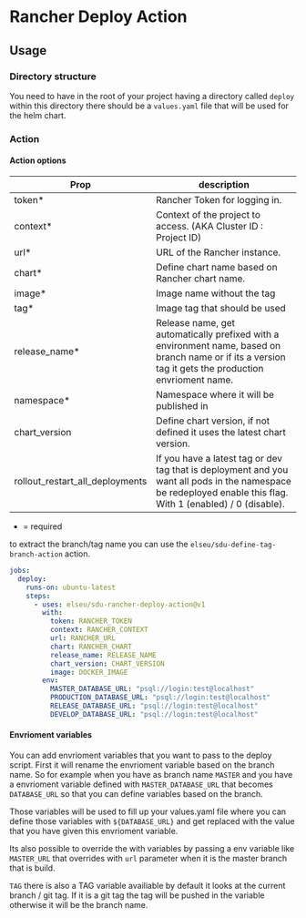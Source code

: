 # Rancher Deploy Action

## Usage

### Directory structure

You need to have in the root of your project having a directory called `deploy` within this directory there should be a `values.yaml` file that will be used for the helm chart.

### Action

#### Action options

| Prop           | description                                                                                                                                         |
| -------------- | --------------------------------------------------------------------------------------------------------------------------------------------------- |
| token\*        | Rancher Token for logging in.                                                                                                                       |
| context\*      | Context of the project to access. (AKA Cluster ID : Project ID)                                                                                     |
| url\*          | URL of the Rancher instance.                                                                                                                        |
| chart\*        | Define chart name based on Rancher chart name.                                                                                                      |
| image\*        | Image name without the tag                                                                                                                          |
| tag\*          | Image tag that should be used                                                                                                                       |
| release_name\* | Release name, get automatically prefixed with a environment name, based on branch name or if its a version tag it gets the production envrioment name. |
| namespace\*    | Namespace where it will be published in                                                                                                             |
| chart_version  | Define chart version, if not defined it uses the latest chart version.
| rollout_restart_all_deployments | If you have a latest tag or dev tag that is deployment and you want all pods in the namespace be redeployed enable this flag. With 1 (enabled) / 0 (disable). |

- = required

to extract the branch/tag name you can use the `elseu/sdu-define-tag-branch-action` action.

```yaml
jobs:
  deploy:
    runs-on: ubuntu-latest
    steps:
      - uses: elseu/sdu-rancher-deploy-action@v1
        with:
          token: RANCHER_TOKEN
          context: RANCHER_CONTEXT
          url: RANCHER_URL
          chart: RANCHER_CHART
          release_name: RELEASE_NAME
          chart_version: CHART_VERSION
          image: DOCKER_IMAGE
        env:
          MASTER_DATABASE_URL: "psql://login:test@localhost"
          PRODUCTION_DATABASE_URL: "psql://login:test@localhost"
          RELEASE_DATABASE_URL: "psql://login:test@localhost"
          DEVELOP_DATABASE_URL: "psql://login:test@localhost"
```

#### Envrioment variables

You can add envrioment variables that you want to pass to the deploy script. First it will rename the envrioment variable based on the branch name. So for example when you have as branch name `MASTER` and you have a envrioment variable defined with `MASTER_DATABASE_URL` that becomes `DATABASE_URL` so that you can define variables based on the branch.

Those variables will be used to fill up your values.yaml file where you can define those variables with `${DATABASE_URL}` and get replaced with the value that you have given this envrioment variable.

Its also possible to override the with variables by passing a env variable like `MASTER_URL` that overrides with `url` parameter when it is the master branch that is build.

`TAG` there is also a TAG variable availiable by default it looks at the current branch / git tag. If it is a git tag the tag will be pushed in the variable otherwise it will be the branch name.
